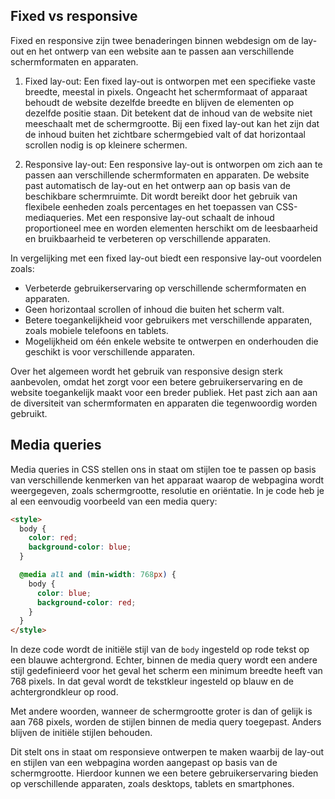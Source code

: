 ## Fixed vs responsive

Fixed en responsive zijn twee benaderingen binnen webdesign om de lay-out en het ontwerp van een website aan te passen aan verschillende schermformaten en apparaten.

1. Fixed lay-out: Een fixed lay-out is ontworpen met een specifieke vaste breedte, meestal in pixels. Ongeacht het schermformaat of apparaat behoudt de website dezelfde breedte en blijven de elementen op dezelfde positie staan. Dit betekent dat de inhoud van de website niet meeschaalt met de schermgrootte. Bij een fixed lay-out kan het zijn dat de inhoud buiten het zichtbare schermgebied valt of dat horizontaal scrollen nodig is op kleinere schermen.

2. Responsive  lay-out: Een responsive lay-out is ontworpen om zich aan te passen aan verschillende schermformaten en apparaten. De website past automatisch de lay-out en het ontwerp aan op basis van de beschikbare schermruimte. Dit wordt bereikt door het gebruik van flexibele eenheden zoals percentages en het toepassen van CSS-mediaqueries. Met een responsive lay-out schaalt de inhoud proportioneel mee en worden elementen herschikt om de leesbaarheid en bruikbaarheid te verbeteren op verschillende apparaten.

In vergelijking met een fixed lay-out biedt een responsive lay-out voordelen zoals:

-   Verbeterde gebruikerservaring op verschillende schermformaten en apparaten.
-   Geen horizontaal scrollen of inhoud die buiten het scherm valt.
-   Betere toegankelijkheid voor gebruikers met verschillende apparaten, zoals mobiele telefoons en tablets.
-   Mogelijkheid om één enkele website te ontwerpen en onderhouden die geschikt is voor verschillende apparaten.

Over het algemeen wordt het gebruik van responsive design sterk aanbevolen, omdat het zorgt voor een betere gebruikerservaring en de website toegankelijk maakt voor een breder publiek. Het past zich aan aan de diversiteit van schermformaten en apparaten die tegenwoordig worden gebruikt.

## Media queries
Media queries in CSS stellen ons in staat om stijlen toe te passen op basis van verschillende kenmerken van het apparaat waarop de webpagina wordt weergegeven, zoals schermgrootte, resolutie en oriëntatie. In je code heb je al een eenvoudig voorbeeld van een media query:

```html
<style>
  body {
    color: red;
    background-color: blue;
  }

  @media all and (min-width: 768px) {
    body {
      color: blue;
      background-color: red;
    }
  }
</style>
```

In deze code wordt de initiële stijl van de `body` ingesteld op rode tekst op een blauwe achtergrond. Echter, binnen de media query wordt een andere stijl gedefinieerd voor het geval het scherm een minimum breedte heeft van 768 pixels. In dat geval wordt de tekstkleur ingesteld op blauw en de achtergrondkleur op rood.

Met andere woorden, wanneer de schermgrootte groter is dan of gelijk is aan 768 pixels, worden de stijlen binnen de media query toegepast. Anders blijven de initiële stijlen behouden.

Dit stelt ons in staat om responsieve ontwerpen te maken waarbij de lay-out en stijlen van een webpagina worden aangepast op basis van de schermgrootte. Hierdoor kunnen we een betere gebruikerservaring bieden op verschillende apparaten, zoals desktops, tablets en smartphones.
